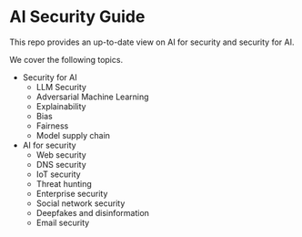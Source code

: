 # AI Security Guide

This repo provides an up-to-date view on AI for security and security for AI.

We cover the following topics.
* Security for AI
  * LLM Security
  * Adversarial Machine Learning
  * Explainability
  * Bias
  * Fairness
  * Model supply chain
* AI for security
  * Web security
  * DNS security
  * IoT security
  * Threat hunting
  * Enterprise security
  * Social network security
  * Deepfakes and disinformation
  * Email security
